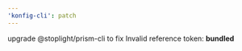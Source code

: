 ```yaml
---
'konfig-cli': patch
---
```


upgrade @stoplight/prism-cli to fix Invalid reference token: **bundled**
